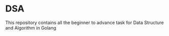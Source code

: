 # DSA
This repository contains all the beginner to advance task for Data Structure and Algorithm in Golang 
